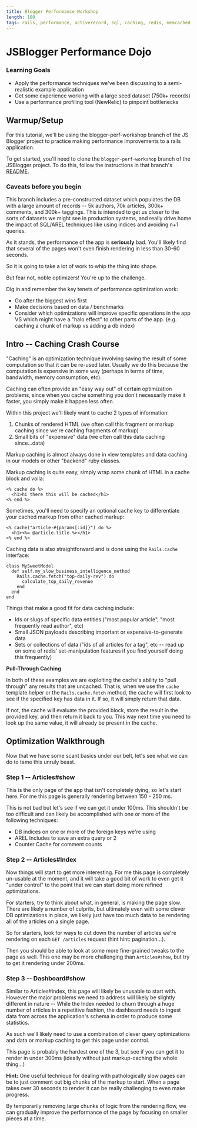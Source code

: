 ```yaml
---
title: Blogger Performance Workshop
length: 180
tags: rails, performance, activerecord, sql, caching, redis, memcached
---
```


# JSBlogger Performance Dojo

### Learning Goals

* Apply the performance techniques we've been discussing to a semi-realistic example application
* Get some experience working with a large seed dataset (750k+ records)
* Use a performance profiling tool (NewRelic) to pinpoint bottlenecks

## Warmup/Setup

For this tutorial, we'll be using the blogger-perf-workshop branch of the JS Blogger
project to practice making performance improvements to a rails
application.

To get started, you'll need to clone the `blogger-perf-workshop` branch of
the JSBlogger project. To do this, follow the instructions in that
branch's [README](https://github.com/JumpstartLab/blogger_advanced/tree/blogger-perf-workshop#blogger-advanced----perf-workshop).

### Caveats before you begin

This branch includes a pre-constructed dataset which populates the DB
with a large amount of records -- 5k authors, 70k articles, 300k+
comments, and 300k+ taggings. This is intended to get us closer to the
sorts of datasets we might see in production systems, and really drive
home the impact of SQL/AREL techniques like using indices and avoiding
n+1 queries.

As it stands, the performance of the app is __seriously__ bad. You'll
likely find that several of the pages won't even finish rendering in
less than 30-60 seconds.

So it is going to take a lot of work to whip the thing into shape.

But fear not, noble optimizers! You're up to the challenge.

Dig in and remember the key tenets of performance optimization work:

* Go after the biggest wins first
* Make decisions based on data / benchmarks
* Consider which optimizations will improve specific operations in the
  app VS which might have a "halo effect" to other parts of the app.
  (e.g. caching a chunk of markup vs adding a db index)

## Intro -- Caching Crash Course

"Caching" is an optimization technique involving saving the result of
some computation so that it can be re-used later. Usually we do this
because the computation is expensive in some way (perhaps in terms of
time, bandwidth, memory consumption, etc).

Caching can often provide an "easy way out" of certain optimization problems,
since when you cache something you don't necessarily make it faster,
you simply make it happen less often.

Within this project we'll likely want to cache 2 types of information:

1. Chunks of rendered HTML (we often call this fragment or markup caching since we're
caching fragments of markup)
2. Small bits of "expensive" data (we often call this data caching since...data)

Markup caching is almost always done in view templates and data
caching in our models or other "backend" ruby classes.

Markup caching is quite easy, simply wrap some chunk of HTML
in a cache block and voila:

```
<% cache do %>
  <h1>hi there this will be cached</h1>
<% end %>
```

Sometimes, you'll need to specify an optional cache key to
differentiate your cached markup from other cached markup:

```
<% cache("article-#{params[:id]}") do %>
  <h1><%= @article.title %></h1>
<% end %>
```

Caching data is also straightforward and is done using
the `Rails.cache` interface:

```
class MySweetModel
  def self.my_slow_business_intelligence_method
    Rails.cache.fetch("top-daily-rev") do
	  calculate_top_daily_revenue
    end
  end
end
```

Things that make a good fit for data caching include:

* Ids or slugs of specific data entities ("most popular article", "most
  frequently read author", etc)
* Small JSON payloads describing important or expensive-to-generate data
* Sets or collections of data ("ids of all articles for a tag", etc --
  read up on some of redis' set-manipulation features if you find
  yourself doing this frequently)

__Pull-Through Caching__

In both of these examples we are exploiting the cache's
ability to "pull through" any results that are uncached.
That is, when we use the `cache` template helper or the
`Rails.cache.fetch` method, the cache will first look to
see if the specified key has data in it. If so, it will
simply return that data.

If not, the cache will evaluate the provided block, store
the result in the provided key, and then return it back to
you. This way next time you need to look up the same value,
it will already be present in the cache.

## Optimization Walkthrough

Now that we have some scant basics under our belt, let's see
what we can do to tame this unruly beast.

### Step 1 -- Articles#show

This is the only page of the app that isn't completely dying, so let's
start here. For me this page is generally rendering between 150 - 250
ms.

This is not bad but let's see if we can get it under 100ms. This
shouldn't be too difficult and can likely be accomplished with one or
more of the following techniques:

* DB indices on one or more of the foreign keys we're using
* AREL Includes to save an extra query or 2
* Counter Cache for comment counts

### Step 2 -- Articles#Index

Now things will start to get more interesting. For me this page is
completely un-usable at the moment, and it will take a good bit of work
to even get it "under control" to the point that we can start doing more
refined optimizations.

For starters, try to think about what, in general, is making the page
slow. There are likely a number of culprits, but ultimately even with
some clever DB optimizations in place, we likely just have too much data
to be rendering all of the articles on a single page.

So for starters, look for ways to cut down the number of articles we're
rendering on each `GET /articles` request (hint hint: pagination...).

Then you should be able to look at some more fine-grained tweaks to the
page as well. This one may be more challenging than `Articles#show`, but
try to get it rendering under 200ms.

### Step 3 -- Dashboard#show

Similar to Articles#index, this page will likely be unusable to start
with. However the major problems we need to address will likely be slightly different
in nature -- While the Index needed to churn through a huge number of
articles in a repetitive fashion, the dashboard needs to ingest data
from across the application's schema in order to produce some
statistics.

As such we'll likely need to use a combination of clever query
optimizations and data or markup caching to get this page under control.

This page is probably the hardest one of the 3, but see if you can get
it to render in under 300ms (ideally without just markup-caching the
whole thing...)

__Hint:__ One useful technique for dealing with pathologically slow
pages can be to just comment out big chunks of the markup to start.
When a page takes over 30 seconds to render it can be really challenging
to even make progress.

By temporarily removing large chunks of logic from the rendering flow,
we can gradually improve the performance of the page by focusing on
smaller pieces at a time.
